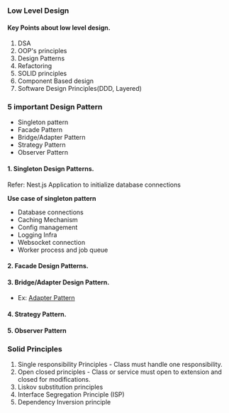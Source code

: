 ### Low Level Design

#### Key Points about low level design.

1. DSA
2. OOP's principles
3. Design Patterns
4. Refactoring
5. SOLID principles
6. Component Based design
7. Software Design Principles(DDD, Layered)

### 5 important Design Pattern

- Singleton pattern
- Facade Pattern
- Bridge/Adapter Pattern
- Strategy Pattern
- Observer Pattern

#### 1. Singleton Design Patterns.

Refer: Nest.js Application to initialize database connections

**Use case of singleton pattern**
- Database connections
- Caching Mechanism
- Config management
- Logging Infra
- Websocket connection
- Worker process and job queue

#### 2. Facade Design Patterns.

#### 3. Bridge/Adapter Design Pattern.

- Ex: [Adapter Pattern](https://medium.com/swlh/adapter-pattern-what-it-is-and-how-to-use-it-83e35a02e7f9)

#### 4. Strategy Pattern.

#### 5. Observer Pattern

### Solid Principles

1. Single responsibility Principles - Class must handle one responsibility.
2. Open closed principles - Class or service must open to extension and closed for modifications.
3. Liskov substitution principles
4. Interface Segregation Principle (ISP)
5. Dependency Inversion principle